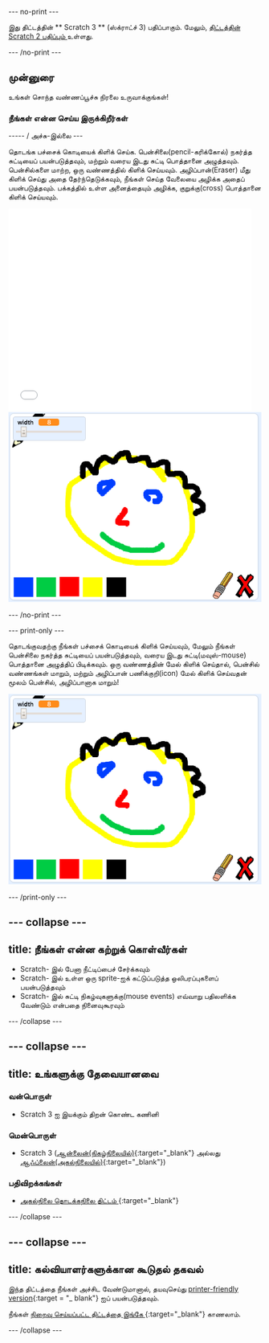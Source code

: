 \--- no-print \---

இது திட்டத்தின் ** Scratch 3 ** (ஸ்க்ராட்ச் 3) பதிப்பாகும். மேலும், [ திட்டத்தின் Scratch 2 பதிப்பும் ](https://projects.raspberrypi.org/en/projects/paint-box-scratch2) உள்ளது.

\--- /no-print \---

## முன்னுரை

உங்கள் சொந்த வண்ணப்பூச்சு நிரலை உருவாக்குங்கள்!

### நீங்கள் என்ன செய்ய இருக்கிறீர்கள்

\----- / அச்சு-இல்லை \---

தொடங்க பச்சைக் கொடியைக் கிளிக் செய்க. பென்சிலை(pencil-கரிக்கோல்) நகர்த்த சுட்டியைப் பயன்படுத்தவும், மற்றும் வரைய இடது சுட்டி பொத்தானை அழுத்தவும். பென்சில்களை மாற்ற, ஒரு வண்ணத்தில் கிளிக் செய்யவும். அழிப்பான்(Eraser) மீது கிளிக் செய்து அதை தேர்ந்தெடுக்கவும், நீங்கள் செய்த வேலையை அழிக்க அதைப் பயன்படுத்தவும். பக்கத்தில் உள்ள அனைத்தையும் அழிக்க, குறுக்கு(cross) பொத்தானை கிளிக் செய்யவும்.

<div class="scratch-preview">
  <iframe allowtransparency="true" width="485" height="402" src="//scratch.mit.edu/projects/embed/267243161/?autostart=false" frameborder="0" scrolling="no"></iframe>
  <img src="images/showcase.png">
</div>

\--- /no-print \---

\--- print-only \---

தொடங்குவதற்கு நீங்கள் பச்சைக் கொடியைக் கிளிக் செய்யவும், மேலும் நீங்கள் பென்சிலை நகர்த்த சுட்டியைப் பயன்படுத்தவும், வரைய இடது சுட்டி(மவுஸ்-mouse) பொத்தானை அழுத்திப் பிடிக்கவும். ஒரு வண்ணத்தின் மேல் கிளிக் செய்தால், பென்சில் வண்ணங்கள் மாறும், மற்றும் அழிப்பான் பணிக்குறி(icon) மேல் கிளிக் செய்வதன் மூலம் பென்சில், அழிப்பானாக மாறும்!

![காட்சி பெட்டி](images/showcase.png)

\--- /print-only \---

## \--- collapse \---

## title: நீங்கள் என்ன கற்றுக் கொள்வீர்கள்

+ Scratch- இல் பேனா நீட்டிப்பைச் சேர்க்கவும்
+ Scratch- இல் உள்ள ஒரு sprite-ஐக் கட்டுப்படுத்த ஒலிபரப்புகளைப் பயன்படுத்தவும்
+ Scratch- இல் சுட்டி நிகழ்வுகளுக்கு(mouse events) எவ்வாறு பதிலளிக்க வேண்டும் என்பதை நினைவுகூரவும்

\--- /collapse \---

## \--- collapse \---

## title: உங்களுக்கு தேவையானவை

### வன்பொருள்

+ Scratch 3 ஐ இயக்கும் திறன் கொண்ட கணினி

### மென்பொருள்

+ Scratch 3 ([ஆன்லைன்(நிகழ்நிலையில்)](http://rpf.io/scratchon){:target="_blank"} அல்லது [ஆஃப்லைன்(அகல்நிலையில்)](http://rpf.io/scratchoff){:target="_blank"})

### பதிவிறக்கங்கள்

+ [அகல்நிலை தொடக்கநிலை திட்டம் ](http://rpf.io/p/en/paint-box-go){:target="_blank"}

\--- /collapse \---

## \--- collapse \---

## title: கல்வியாளர்களுக்கான கூடுதல் தகவல்

இந்த திட்டத்தை நீங்கள் அச்சிட வேண்டுமானால், தயவுசெய்து [printer-friendly version](https://projects.raspberrypi.org/en/projects/paint-box/print){:target = "_ blank"} ஐப் பயன்படுத்தவும்.

நீங்கள் [ நிறைவு செய்யப்பட்ட திட்டத்தை இங்கே ](http://rpf.io/p/en/paint-box-get){:target="_blank"} காணலாம்.

\--- /collapse \---